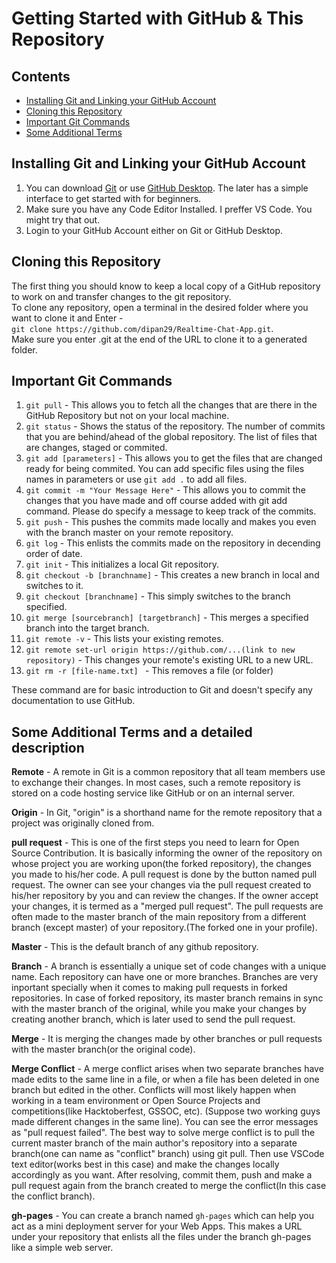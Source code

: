 # Getting Started with GitHub & This Repository

## Contents
- [Installing Git and Linking your GitHub Account](#Installing-Git-and-Linking-your-GitHub-Account)
- [Cloning this Repository](#Cloning-this-Repository)
- [Important Git Commands](#Important-Git-Commands)
- [Some Additional Terms](#Some-Additional-Terms)

## Installing Git and Linking your GitHub Account
1. You can download [Git](https://git-scm.com/downloads) or use [GitHub Desktop](https://desktop.github.com/). The later has a simple interface to get started with for beginners.  
2. Make sure you have any Code Editor Installed. I preffer VS Code. You might try that out.
3. Login to your GitHub Account either on Git or GitHub Desktop.  

## Cloning this Repository
The first thing you should know to keep a local copy of a GitHub repository to work on and transfer changes to the git repository.  
To clone any repository, open a terminal in the desired folder where you want to clone it and Enter -  
``git clone https://github.com/dipan29/Realtime-Chat-App.git``.  
Make sure you enter .git at the end of the URL to clone it to a generated folder.  

## Important Git Commands
1. ``git pull`` - This allows you to fetch all the changes that are there in the GitHub Repository but not on your local machine.  
2. ``git status`` - Shows the status of the repository. The number of commits that you are behind/ahead of the global repository. The list of files that are changes, staged or commited.  
3. ``git add [parameters]`` - This allows you to get the files that are changed ready for being commited. You can add specific files using the files names in parameters or use ``git add .`` to add all files.  
4. ``git commit -m "Your Message Here"`` - This allows you to commit the changes that you have made and off course added with git add command. Please do specify a message to keep track of the commits.  
5. ``git push`` - This pushes the commits made locally and makes you even with the branch master on your remote repository.
6. ``git log`` - This enlists the commits made on the repository in decending order of date. 
7. ``git init`` - This initializes a local Git repository.
8. ``git checkout -b [branchname]`` - This creates a new branch in local and switches to it.
9. ``git checkout [branchname]`` - This simply switches to the branch specified.
10. ``git merge [sourcebranch] [targetbranch]`` - This merges a specified branch into the target branch.
11. ``git remote -v`` - This lists your existing remotes.
12. ``git remote set-url origin https://github.com/...(link to new repository)`` - This changes your remote's existing URL to a new URL.
13. ``git rm -r [file-name.txt] `` - This removes a file (or folder) 

These command are for basic introduction to Git and doesn't specify any documentation to use GitHub.

## Some Additional Terms and a detailed description

**Remote** - A remote in Git is a common repository that all team members use to exchange their changes. In most cases, such a remote repository is stored on a code hosting service like GitHub or on an internal server.

**Origin** - In Git, "origin" is a shorthand name for the remote repository that a project was originally cloned from.  

**pull request** - This is one of the first steps you need to learn for Open Source Contribution. It is basically informing the owner of the repository on whose project you are working upon(the forked repository), the changes you made to his/her code. A pull request is done by the button named pull request. The owner can see your changes via the pull request created to his/her repository by you and can review the changes. If the owner accept your changes, it is termed as a "merged pull request". The pull requests are often made to the master branch of the main repository from a different branch (except master) of your repository.(The forked one in your profile).

**Master** - This is the default branch of any github repository.

**Branch** - A branch is essentially a unique set of code changes with a unique name. Each repository can have one or more branches. Branches are very inportant specially when it comes to making pull requests in forked repositories. In case of forked repository, its master branch remains in sync with the master branch of the original, while you make your changes by creating another branch, which is later used to send the pull request.

**Merge** - It is merging the changes made by other branches or pull requests with the master branch(or the original code).

**Merge Conflict** - A merge conflict arises when two separate branches have made edits to the same line in a file, or when a file has been deleted in one branch but edited in the other. Conflicts will most likely happen when working in a team environment or Open Source Projects and competitions(like Hacktoberfest, GSSOC, etc). (Suppose two working guys made different changes in the same line). You can see the error messages as "pull request failed". The best way to solve merge conflict is to pull the current master branch of the main author's repository into a separate branch(one can name as "conflict" branch) using git pull. Then use VSCode text editor(works best in this case) and make the changes locally accordingly as you want. After resolving, commit them, push and make a pull request again from the branch created to merge the conflict(In this case the conflict branch).

**gh-pages** - You can create a branch named ``gh-pages`` which can help you act as a mini deployment server for your Web Apps. This makes a URL under your repository that enlists all the files under the branch gh-pages like a simple web server.  

